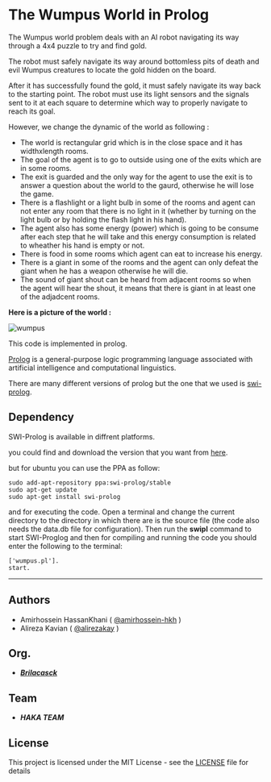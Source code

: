 # The Wumpus World in Prolog

The Wumpus world problem deals with an AI robot navigating its way through a 4x4 puzzle to try and find gold.

The robot must safely navigate its way around bottomless pits of death and evil Wumpus creatures to locate the gold hidden on the board.

After it has successfully found the gold, it must safely navigate its way back to the starting point. The robot must use its light sensors and the signals sent to it at each square to determine which way to properly navigate to reach its goal.

However, we change the dynamic of the world as following :

  * The world is rectangular grid which is in the close space and it has widthxlength rooms. 
  * The goal of the agent is to go to outside using one of the exits which are in some rooms.
  * The exit is guarded and the only way for the agent to use the exit is to answer a question about the world to the gaurd, otherwise he will lose the game.
  * There is a flashlight or a light bulb in some of the rooms and agent can not enter any room that there is no light in it (whether by turning on the light bulb or by holding the flash light in his hand).
  * The agent also has some energy (power) which is going to be consume after each step that he will take and this energy consumption is related to wheather his hand is empty or not.
  * There is food in some rooms which agent can eat to increase his energy.
  * There is a giant in some of the rooms and the agent can only defeat the giant when he has a weapon otherwise he will die.
  * The sound of giant shout can be heard from adjacent rooms so when the agent will hear the shout, it means that there is giant in at least one of the adjadcent rooms. 
  
**Here is a picture of the world :**


![wumpus](http://i63.tinypic.com/9tenvd.jpg)


This code is implemented in prolog.

[Prolog](https://en.wikipedia.org/wiki/Prolog) is a general-purpose logic programming language associated with artificial intelligence and computational linguistics.

There are many different versions of prolog but the one that we used is [swi-prolog](http://www.swi-prolog.org/).

## Dependency

SWI-Prolog is available in diffrent platforms.

you could find and download the version that you want from [here](http://www.swi-prolog.org/download/stable).

but for ubuntu you can use the PPA as follow:

```
sudo add-apt-repository ppa:swi-prolog/stable
sudo apt-get update
sudo apt-get install swi-prolog
```

and for executing the code. Open a terminal and change the current directory to the directory in which there are is the source file (the code also needs the data.db file for configuration). Then run the **swipl** command to start SWI-Proglog and then for compiling and running the code you should enter the following to the terminal: 

```
['wumpus.pl'].
start.
```


<hr />

## Authors

  - Amirhossein HassanKhani ( [@amirhossein-hkh](https://github.com/@amirhossein-hkh) )
  - Alireza Kavian ( [@alirezakay](https://github.com/alirezakay) )

  
## Org.

  - ***[Brilacasck](https://brilacasck.ir)*** 
  
## Team
  
  - ***HAKA TEAM***

## License

This project is licensed under the MIT License - see the [LICENSE](./LICENSE) file for details

